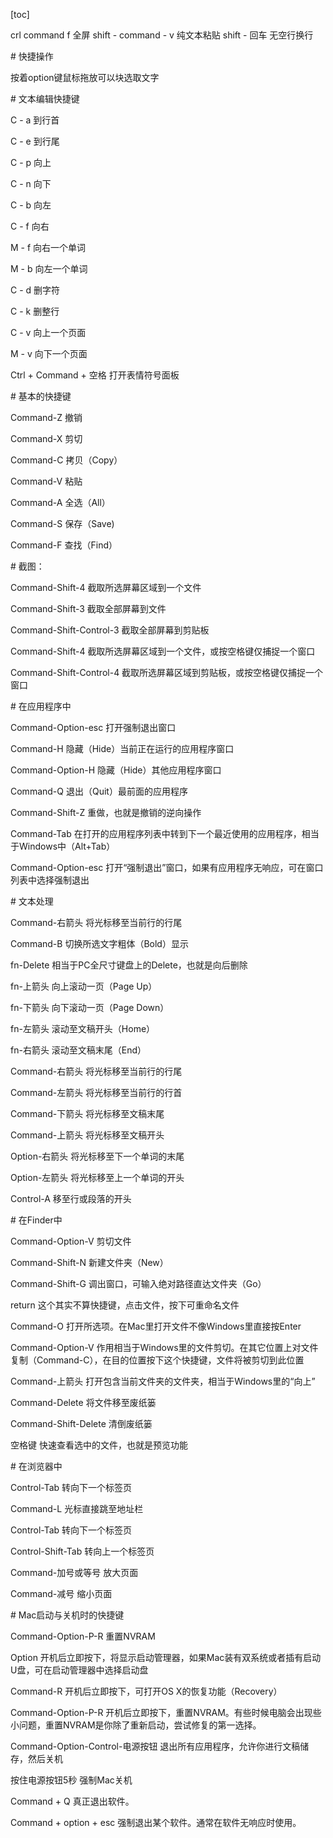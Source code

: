 [toc]

crl command f 全屏
shift - command - v  纯文本粘贴
shift - 回车   无空行换行

\# 快捷操作

按着option键鼠标拖放可以块选取文字

\# 文本编辑快捷键

C - a 到行首

C - e 到行尾

C - p 向上

C - n 向下

C - b 向左

C - f 向右

M - f 向右一个单词

M - b 向左一个单词

C - d 删字符

C - k 删整行

C - v 向上一个页面

M - v 向下一个页面

Ctrl + Command + 空格 打开表情符号面板

\# 基本的快捷键

Command-Z 撤销　

Command-X 剪切　　

Command-C 拷贝（Copy）　　

Command-V 粘贴　　

Command-A 全选（All）　　

Command-S 保存（Save)　　

Command-F 查找（Find）

\# 截图：

Command-Shift-4 截取所选屏幕区域到一个文件　　

Command-Shift-3 截取全部屏幕到文件　　

Command-Shift-Control-3 截取全部屏幕到剪贴板　　

Command-Shift-4 截取所选屏幕区域到一个文件，或按空格键仅捕捉一个窗口　　

Command-Shift-Control-4 截取所选屏幕区域到剪贴板，或按空格键仅捕捉一个窗口

\# 在应用程序中

Command-Option-esc 打开强制退出窗口　　

Command-H 隐藏（Hide）当前正在运行的应用程序窗口　　

Command-Option-H 隐藏（Hide）其他应用程序窗口　　

Command-Q 退出（Quit）最前面的应用程序　　

Command-Shift-Z 重做，也就是撤销的逆向操作　　

Command-Tab 在打开的应用程序列表中转到下一个最近使用的应用程序，相当于Windows中（Alt+Tab）　　

Command-Option-esc 打开“强制退出”窗口，如果有应用程序无响应，可在窗口列表中选择强制退出

\# 文本处理

Command-右箭头 将光标移至当前行的行尾　　

Command-B 切换所选文字粗体（Bold）显示　　

fn-Delete 相当于PC全尺寸键盘上的Delete，也就是向后删除　　

fn-上箭头 向上滚动一页（Page Up）　　

fn-下箭头 向下滚动一页（Page Down）　　

fn-左箭头 滚动至文稿开头（Home）　　

fn-右箭头 滚动至文稿末尾（End）　　

Command-右箭头 将光标移至当前行的行尾　　

Command-左箭头 将光标移至当前行的行首　　

Command-下箭头 将光标移至文稿末尾　　

Command-上箭头 将光标移至文稿开头　　

Option-右箭头 将光标移至下一个单词的末尾　　

Option-左箭头 将光标移至上一个单词的开头　　

Control-A 移至行或段落的开头

\# 在Finder中

Command-Option-V 剪切文件　　

Command-Shift-N 新建文件夹（New）　　

Command-Shift-G 调出窗口，可输入绝对路径直达文件夹（Go）　　

return 这个其实不算快捷键，点击文件，按下可重命名文件　　

Command-O 打开所选项。在Mac里打开文件不像Windows里直接按Enter　　

Command-Option-V 作用相当于Windows里的文件剪切。在其它位置上对文件复制（Command-C），在目的位置按下这个快捷键，文件将被剪切到此位置　　

Command-上箭头 打开包含当前文件夹的文件夹，相当于Windows里的“向上”　　

Command-Delete 将文件移至废纸篓　　

Command-Shift-Delete 清倒废纸篓　　

空格键 快速查看选中的文件，也就是预览功能

\# 在浏览器中

Control-Tab 转向下一个标签页　　

Command-L 光标直接跳至地址栏　　

Control-Tab 转向下一个标签页　　

Control-Shift-Tab 转向上一个标签页　　

Command-加号或等号 放大页面　　

Command-减号 缩小页面

\# Mac启动与关机时的快捷键

Command-Option-P-R 重置NVRAM　　

Option 开机后立即按下，将显示启动管理器，如果Mac装有双系统或者插有启动U盘，可在启动管理器中选择启动盘　　

Command-R 开机后立即按下，可打开OS X的恢复功能（Recovery）　　

Command-Option-P-R 开机后立即按下，重置NVRAM。有些时候电脑会出现些小问题，重置NVRAM是你除了重新启动，尝试修复的第一选择。　　

Command-Option-Control-电源按钮 退出所有应用程序，允许你进行文稿储存，然后关机　　

按住电源按钮5秒 强制Mac关机

Command + Q 真正退出软件。

Command + option + esc 强制退出某个软件。通常在软件无响应时使用。

